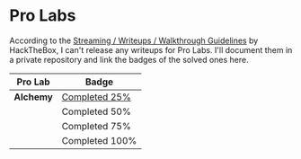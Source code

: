 # Pro Labs
According to the [Streaming / Writeups / Walkthrough Guidelines](https://help.hackthebox.com/en/articles/5188925-streaming-writeups-walkthrough-guidelines) by HackTheBox, I can't release any writeups for Pro Labs. I'll document them in a private repository and link the badges of the solved ones here.

| Pro Lab     | Badge                                                                     |
| ----------- | ------------------------------------------------------------------------- |
| **Alchemy** | [Completed 25%](https://www.hackthebox.com/achievement/badge/1390366/220) |
|             | Completed 50%                                                             |
|             | Completed 75%                                                             |
|             | Completed 100%                                                            |
